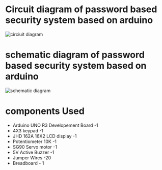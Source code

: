 # Circuit diagram of password based security system based on arduino
![circiuit diagram](https://user-images.githubusercontent.com/97897323/157044663-f767709c-6039-458a-bd3f-3f3148592185.jpg)
# schematic diagram of password based security system based on arduino
![schematic diagram](https://user-images.githubusercontent.com/97897323/157044955-8bdf6daf-9584-4695-bdae-82dd30d92995.png)

# components Used
* Arduino UNO R3 Developement Board -1
* 4X3 keypad -1
* JHD 162A 16X2 LCD display -1
* Potentiometer 10K -1
* SG90 Servo motor -1
* 5V Active Buzzer -1
* Jumper Wires -20
* Breadboard - 1


